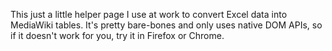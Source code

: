 This just a little helper page I use at work to convert Excel data into
MediaWiki tables. It's pretty bare-bones and only uses native DOM APIs, so
if it doesn't work for you, try it in Firefox or Chrome.
